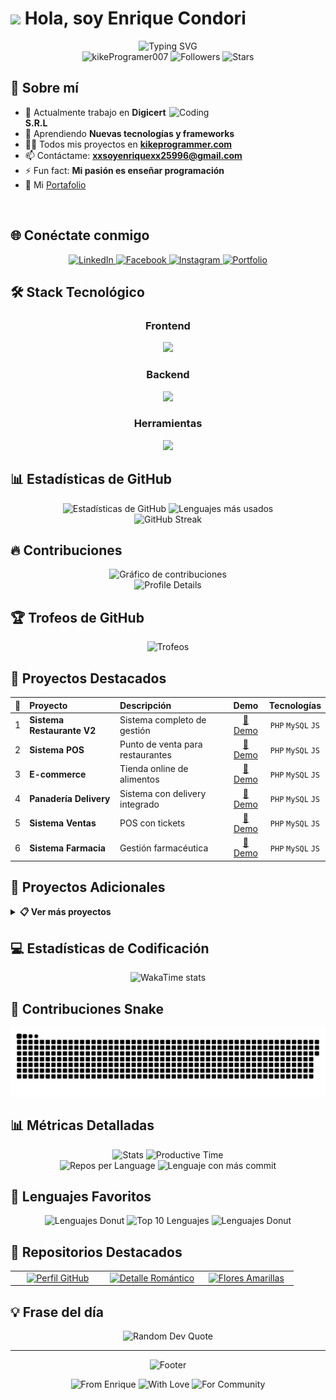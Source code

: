 # ![](https://user-images.githubusercontent.com/18350557/176309783-0785949b-9127-417c-8b55-ab5a4333674e.gif) Hola, soy Enrique Condori

<div align="center">
  <img src="https://readme-typing-svg.herokuapp.com?font=Fira+Code&weight=600&size=28&duration=3000&pause=1000&color=58A6FF&center=true&vCenter=true&multiline=true&repeat=true&width=750&height=140&lines=Desarrollador+Full+Stack+%F0%9F%92%BB;Apasionado+por+la+Enseñanza+%F0%9F%93%9A;Siempre+Aprendiendo+Nuevas+Tecnologías+%F0%9F%9A%80" alt="Typing SVG" />
</div>

<div align="center">
  <img src="https://komarev.com/ghpvc/?username=kikeProgramer007&label=Visitas%20al%20perfil&color=58A6FF&style=for-the-badge" alt="kikeProgramer007" />
  <img src="https://img.shields.io/github/followers/kikeProgramer007?label=Followers&style=for-the-badge&color=58A6FF" alt="Followers" />
  <img src="https://img.shields.io/github/stars/kikeProgramer007?label=Stars&style=for-the-badge&color=58A6FF" alt="Stars" />
</div>

## 🎯 Sobre mí

<img align="right" alt="Coding" width="250" src="https://github.com/user-attachments/assets/2fa4d82d-3c5b-445e-bf04-0155ca05caf4">

- 🔭 Actualmente trabajo en **Digicert S.R.L**
- 🌱 Aprendiendo **Nuevas tecnologías y frameworks**
- 👨‍💻 Todos mis proyectos en [**kikeprogrammer.com**](https://kikeprogrammer.com/)
- 📫 Contáctame: **xxsoyenriquexx25996@gmail.com**
- ⚡ Fun fact: **Mi pasión es enseñar programación**
- 🔗 Mi [Portafolio](https://kikeprogramer007.github.io/cv/)

<br clear="both">

## 🌐 Conéctate conmigo

<div align="center">
  <a href="https://www.linkedin.com/in/enrique-condori-224b72208" target="_blank">
    <img src="https://img.shields.io/badge/LinkedIn-0077B5?style=for-the-badge&logo=linkedin&logoColor=white" alt="LinkedIn"/>
  </a>
  <a href="https://www.facebook.com/EnriquePlayer" target="_blank">
    <img src="https://img.shields.io/badge/Facebook-1877F2?style=for-the-badge&logo=facebook&logoColor=white" alt="Facebook"/>
  </a>
  <a href="https://www.instagram.com/condori2667/" target="_blank">
    <img src="https://img.shields.io/badge/Instagram-E4405F?style=for-the-badge&logo=instagram&logoColor=white" alt="Instagram"/>
  </a>
  <a href="https://kikeprogramer007.github.io/cv/" target="_blank">
    <img src="https://img.shields.io/badge/Portfolio-FF5722?style=for-the-badge&logo=todoist&logoColor=white" alt="Portfolio"/>
  </a>
</div>

## 🛠️ Stack Tecnológico

<div align="center">
  
### Frontend
<p align="center">
  <a href="https://skillicons.dev">
    <img src="https://skillicons.dev/icons?i=html,css,js,react,sass,gulp&theme=dark" />
  </a>
</p>

### Backend
<p align="center">
  <a href="https://skillicons.dev">
    <img src="https://skillicons.dev/icons?i=nodejs,cs,dotnet,mongodb,mysql,php&theme=dark" />
  </a>
</p>

### Herramientas
<p align="center">
  <a href="https://skillicons.dev">
    <img src="https://skillicons.dev/icons?i=git,github,vscode,linux,docker,postman&theme=dark" />
  </a>
</p>

</div>

## 📊 Estadísticas de GitHub

<div align="center">
  <img width="49%" height="195px" src="https://github-readme-stats.vercel.app/api?username=kikeProgramer007&show_icons=true&theme=github_dark&hide_border=true&locale=es" alt="Estadísticas de GitHub" />
  <img width="49%" height="195px" src="https://github-readme-stats.vercel.app/api/top-langs/?username=kikeProgramer007&layout=compact&theme=github_dark&hide_border=true&locale=es" alt="Lenguajes más usados" />
</div>

<div align="center">
  <img src="https://github-readme-streak-stats.herokuapp.com?user=kikeProgramer007&theme=transparent&hide_border=true&locale=es" alt="GitHub Streak" />
</div>

## 🔥 Contribuciones

<div align="center">
  <img src="https://github-readme-activity-graph.vercel.app/graph?username=kikeProgramer007&theme=react-dark&hide_border=true&area=true&custom_title=Gráfico%20de%20Contribuciones%20de%20Enrique%20Condori&locale=es" alt="Gráfico de contribuciones" />
</div>

<div align="center">
  <img src="https://github-profile-summary-cards.vercel.app/api/cards/profile-details?username=kikeProgramer007&theme=transparent&locale=es" alt="Profile Details" />
</div>

## 🏆 Trofeos de GitHub

<div align="center">
  <img src="https://github-profile-trophy.vercel.app/?username=kikeProgramer007&theme=algolia&no-frame=true&column=7&margin-w=15&margin-h=15" alt="Trofeos" />
</div>

## 💼 Proyectos Destacados

<div align="center">
  
| 🥇 | **Proyecto** | **Descripción** | **Demo** | **Tecnologías** |
|:---:|:---|:---|:---:|:---:|
| 1 | **Sistema Restaurante V2** | Sistema completo de gestión | [🔗 Demo](https://kikeprogrammer.com/) | `PHP` `MySQL` `JS` |
| 2 | **Sistema POS** | Punto de venta para restaurantes | [🔗 Demo](https://pos.kikeprogrammer.com/) | `PHP` `MySQL` `JS` |
| 3 | **E-commerce** | Tienda online de alimentos | [🔗 Demo](https://pedidos.kikeprogrammer.com/) | `PHP` `MySQL` `JS` |
| 4 | **Panadería Delivery** | Sistema con delivery integrado | [🔗 Demo](https://panaderia.kikeprogrammer.com/) | `PHP` `MySQL` `JS` |
| 5 | **Sistema Ventas** | POS con tickets | [🔗 Demo](https://vendamos.kikeprogrammer.com/) | `PHP` `MySQL` `JS` |
| 6 | **Sistema Farmacia** | Gestión farmacéutica | [🔗 Demo](https://farmacia.kikeprogrammer.com/) | `PHP` `MySQL` `JS` |

</div>

## 🎯 Proyectos Adicionales

<details>
<summary><b>📋 Ver más proyectos</b></summary>

| # | **Proyecto** | **Demo** |
|:---:|:---|:---:|
| 7 | **CRUD & Backup BD** | [🔗 Demo](https://store.kikeprogrammer.com/) |
| 8 | **CRUD PHP8** | [🔗 Demo](https://crud.soykike.com) |
| 9 | **CRUD Laravel 7** | [🔗 Demo](https://laravel7crud.kikeprogrammer.com/) |
| 10 | **Blog de Café** | [🔗 Demo](https://kikeprogramer007.github.io/WebCafe/) |
| 11 | **Bienes Raíces** | [🔗 Demo](https://kikeprogramer007.github.io/BienesRaices/) |
| 12 | **Matrix Effect** | [🔗 Demo](https://kikeprogramer007.github.io/fondobinario1/) |

</details>

## 💻 Estadísticas de Codificación

<!--START_SECTION:waka-->
<div align="center">
  <img src="https://github-readme-stats.vercel.app/api/wakatime?username=kikeProgramer007&theme=react&hide_border=true&bg_color=0D1117&locale=es" alt="WakaTime stats" />
</div>
<!--END_SECTION:waka-->

## 🐍 Contribuciones Snake

<div align="center">

<!-- Versión adaptable a tema claro/oscuro -->
<picture>
  <source 
    media="(prefers-color-scheme: dark)" 
    srcset="https://raw.githubusercontent.com/kikeProgramer007/kikeProgramer007/main/dist/github-snake-dark.svg">
  <source 
    media="(prefers-color-scheme: light)" 
    srcset="https://raw.githubusercontent.com/kikeProgramer007/kikeProgramer007/main/dist/github-snake.svg">
  <img 
    alt="Mi actividad de contribuciones en GitHub" 
    src="https://raw.githubusercontent.com/kikeProgramer007/kikeProgramer007/main/dist/github-snake.svg">
</picture>
</div>

## 📊 Métricas Detalladas

<div align="center">
  <img width="49%" src="https://github-profile-summary-cards.vercel.app/api/cards/stats?username=kikeProgramer007&theme=transparent&locale=es" alt="Stats" />
  <img width="49%" src="https://github-profile-summary-cards.vercel.app/api/cards/productive-time?username=kikeProgramer007&theme=transparent&locale=es" alt="Productive Time" />
</div>

<div align="center">
  <img width="49%" src="https://github-profile-summary-cards.vercel.app/api/cards/repos-per-language?username=kikeProgramer007&theme=transparent&locale=es" alt="Repos per Language" />
  <img width="49%" src="https://github-profile-summary-cards.vercel.app/api/cards/most-commit-language?username=kikeProgramer007&theme=transparent&locale=es" alt="Lenguaje con más commit" />
</div>

## 🎨 Lenguajes Favoritos

<div align="center">
    <img src="https://github-readme-stats.vercel.app/api/top-langs/?username=kikeProgramer007&layout=donut-vertical&theme=transparent&hide_border=true&locale=es" alt="Lenguajes Donut" />
  <img src="https://github-readme-stats.vercel.app/api/top-langs/?username=kikeProgramer007&langs_count=10&theme=react&hide_border=true&bg_color=0D1117&locale=es" alt="Top 10 Lenguajes" />
    <img src="https://github-readme-stats.vercel.app/api/top-langs/?username=kikeProgramer007&layout=pie&theme=transparent&hide_border=true&locale=es" alt="Lenguajes Donut" />

</div>

## 🚀 Repositorios Destacados

<div align="center">
  <table>
    <tr>
      <td align="center" width="33%">
        <a href="https://github.com/kikeProgramer007/kikeProgramer007">
          <img src="https://github-readme-stats.vercel.app/api/pin/?username=kikeProgramer007&repo=kikeProgramer007&theme=transparent&show_owner=true" alt="Perfil GitHub" width="100%">
        </a>
      </td>
      <td align="center" width="33%">
        <a href="https://github.com/kikeProgramer007/DetalleRomantico">
          <img src="https://github-readme-stats.vercel.app/api/pin/?username=kikeProgramer007&repo=DetalleRomantico&theme=transparent&show_owner=true" alt="Detalle Romántico" width="100%">
        </a>
      </td>
      <td align="center" width="33%">
        <a href="https://github.com/kikeProgramer007/flores-amarillas">
          <img src="https://github-readme-stats.vercel.app/api/pin/?username=kikeProgramer007&repo=flores-amarillas&theme=transparent&show_owner=true" alt="Flores Amarillas" width="100%">
        </a>
      </td>
    </tr>
  </table>
</div>

## 💡 Frase del día

<div align="center">
  <img src="https://quotes-github-readme.vercel.app/api?type=horizontal&theme=transparent&locale=es" alt="Random Dev Quote" />
</div>

---

<div align="center">
  <img width="100%" src="https://capsule-render.vercel.app/api?type=waving&color=0:0D1117,100:58A6FF&height=100&section=footer&text=¡Gracias%20por%20visitar%20mi%20perfil!&fontSize=24&fontAlignY=70&animation=twinkling&fontColor=58A6FF" alt="Footer" />
  
  <p>
    <img src="https://img.shields.io/badge/De-Enrique%20Condori-58A6FF?style=for-the-badge" alt="From Enrique" />
    <img src="https://img.shields.io/badge/Con-❤️-58A6FF?style=for-the-badge" alt="With Love" />
    <img src="https://img.shields.io/badge/Para-La%20Comunidad-58A6FF?style=for-the-badge" alt="For Community" />
  </p>
</div>
